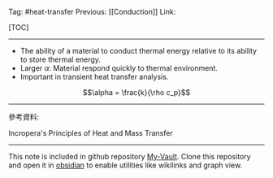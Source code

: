 Tag: #heat-transfer 
Previous: [[Conduction]]
Link: 

[TOC]

---

- The ability of a material to conduct thermal energy relative to its ability to store thermal energy.
- Larger $\alpha$: Material respond quickly to thermal environment.
- Important in transient heat transfer analysis.

$$\alpha = \frac{k}{\rho c_p}$$

---

參考資料:

Incropera's Principles of Heat and Mass Transfer

---

This note is included in github repository [My-Vault](https://github.com/LittleD3092/My-Vault.git). Clone this repository and open it in [obsidian](https://obsidian.md/) to enable utilities like wikilinks and graph view.